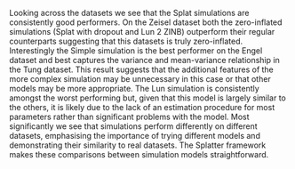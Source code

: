 Looking across the datasets we see that the Splat simulations are consistently good performers. On the Zeisel dataset both the zero-inflated simulations (Splat with dropout and Lun 2 ZINB) outperform their regular counterparts suggesting that this datasets is truly zero-inflated. Interestingly the Simple simulation is the best performer on the Engel dataset and best captures the variance and mean-variance relationship in the Tung dataset. This result suggests that the additional features of the more complex simulation may be unnecessary in this case or that other models may be more appropriate. The Lun simulation is consistently amongst the worst performing but, given that this model is largely similar to the others, it is likely due to the lack of an estimation procedure for most parameters rather than significant problems with the model. Most significantly we see that simulations perform differently on different datasets, emphasising the importance of trying different models and demonstrating their similarity to real datasets. The Splatter framework makes these comparisons between simulation models straightforward.